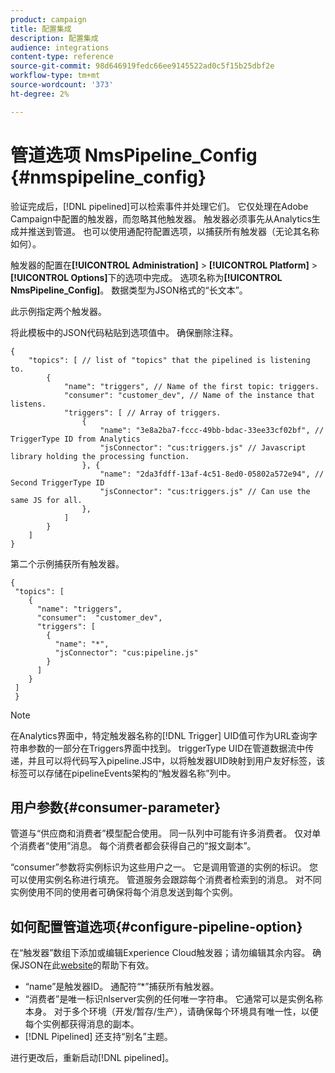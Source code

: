 ```yaml
---
product: campaign
title: 配置集成
description: 配置集成
audience: integrations
content-type: reference
source-git-commit: 98d646919fedc66ee9145522ad0c5f15b25dbf2e
workflow-type: tm+mt
source-wordcount: '373'
ht-degree: 2%

---
```



# 管道选项 NmsPipeline_Config {#nmspipeline_config}

验证完成后，[!DNL pipelined]可以检索事件并处理它们。 它仅处理在Adobe Campaign中配置的触发器，而忽略其他触发器。 触发器必须事先从Analytics生成并推送到管道。
也可以使用通配符配置选项，以捕获所有触发器（无论其名称如何）。

触发器的配置在&#x200B;**[!UICONTROL Administration]** > **[!UICONTROL Platform]** > **[!UICONTROL Options]**&#x200B;下的选项中完成。 选项名称为&#x200B;**[!UICONTROL NmsPipeline_Config]**。 数据类型为JSON格式的“长文本”。

此示例指定两个触发器。

将此模板中的JSON代码粘贴到选项值中。 确保删除注释。

```
{
    "topics": [ // list of "topics" that the pipelined is listening to.
        {
            "name": "triggers", // Name of the first topic: triggers.
            "consumer": "customer_dev", // Name of the instance that listens. 
            "triggers": [ // Array of triggers. 
                {
                    "name": "3e8a2ba7-fccc-49bb-bdac-33ee33cf02bf", // TriggerType ID from Analytics 
                    "jsConnector": "cus:triggers.js" // Javascript library holding the processing function.
                }, {
                    "name": "2da3fdff-13af-4c51-8ed0-05802a572e94", // Second TriggerType ID 
                    "jsConnector": "cus:triggers.js" // Can use the same JS for all.
                },
            ]
        }
    ]
}
```

第二个示例捕获所有触发器。

```
{
 "topics": [
    {
      "name": "triggers",
      "consumer":  "customer_dev",
      "triggers": [
        {
          "name": "*",
          "jsConnector": "cus:pipeline.js"
        }
      ]
    }
 ]
 }
```

>[!NOTE]
>
>在Analytics界面中，特定触发器名称的[!DNL Trigger] UID值可作为URL查询字符串参数的一部分在Triggers界面中找到。 triggerType UID在管道数据流中传递，并且可以将代码写入pipeline.JS中，以将触发器UID映射到用户友好标签，该标签可以存储在pipelineEvents架构的“触发器名称”列中。

## 用户参数{#consumer-parameter}

管道与“供应商和消费者”模型配合使用。 同一队列中可能有许多消费者。 仅对单个消费者“使用”消息。 每个消费者都会获得自己的“报文副本”。

“consumer”参数将实例标识为这些用户之一。 它是调用管道的实例的标识。 您可以使用实例名称进行填充。 管道服务会跟踪每个消费者检索到的消息。 对不同实例使用不同的使用者可确保将每个消息发送到每个实例。

## 如何配置管道选项{#configure-pipeline-option}

在“触发器”数组下添加或编辑Experience Cloud触发器；请勿编辑其余内容。
确保JSON在此[website](http://jsonlint.com/)的帮助下有效。

* “name”是触发器ID。 通配符“*”捕获所有触发器。
* “消费者”是唯一标识nlserver实例的任何唯一字符串。 它通常可以是实例名称本身。 对于多个环境（开发/暂存/生产），请确保每个环境具有唯一性，以便每个实例都获得消息的副本。
* [!DNL Pipelined] 还支持“别名”主题。

进行更改后，重新启动[!DNL pipelined]。
